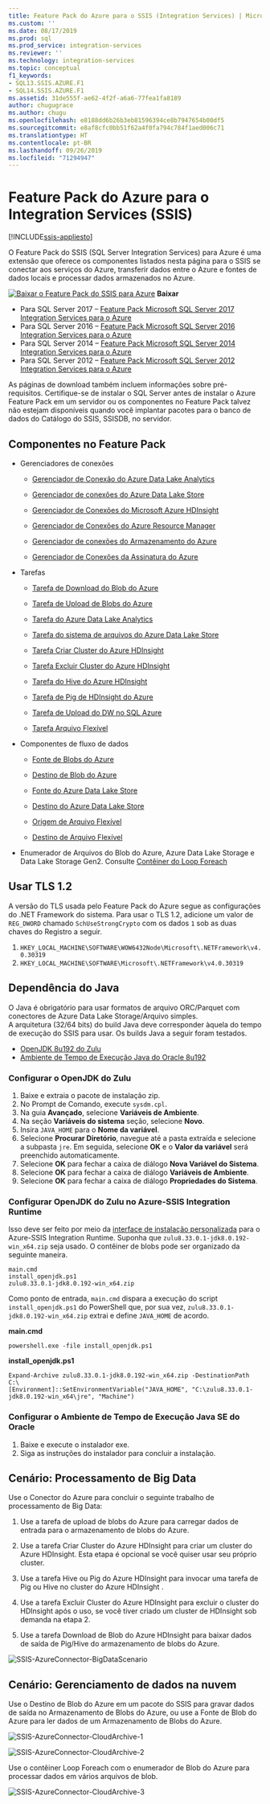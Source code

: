 ```yaml
---
title: Feature Pack do Azure para o SSIS (Integration Services) | Microsoft Docs
ms.custom: ''
ms.date: 08/17/2019
ms.prod: sql
ms.prod_service: integration-services
ms.reviewer: ''
ms.technology: integration-services
ms.topic: conceptual
f1_keywords:
- SQL13.SSIS.AZURE.F1
- SQL14.SSIS.AZURE.F1
ms.assetid: 31de555f-ae62-4f2f-a6a6-77fea1fa8189
author: chugugrace
ms.author: chugu
ms.openlocfilehash: e8188dd6b26b3eb81596394ce8b7947654b00df5
ms.sourcegitcommit: e8af8cfc0bb51f62a4f0fa794c784f1aed006c71
ms.translationtype: HT
ms.contentlocale: pt-BR
ms.lasthandoff: 09/26/2019
ms.locfileid: "71294947"
---
```

# <a name="azure-feature-pack-for-integration-services-ssis"></a>Feature Pack do Azure para o Integration Services (SSIS)

[!INCLUDE[ssis-appliesto](../includes/ssis-appliesto-ssvrpluslinux-asdb-asdw-xxx.md)]


O Feature Pack do SSIS (SQL Server Integration Services) para Azure é uma extensão que oferece os componentes listados nesta página para o SSIS se conectar aos serviços do Azure, transferir dados entre o Azure e fontes de dados locais e processar dados armazenados no Azure.

[![Baixar o Feature Pack do SSIS para Azure](https://docs.microsoft.com/analysis-services/analysis-services/media/download.png)](https://www.microsoft.com/download/details.aspx?id=54798) **Baixar**

- Para SQL Server 2017 – [Feature Pack Microsoft SQL Server 2017 Integration Services para o Azure](https://www.microsoft.com/download/details.aspx?id=54798)
- Para SQL Server 2016 – [Feature Pack Microsoft SQL Server 2016 Integration Services para o Azure](https://www.microsoft.com/download/details.aspx?id=49492)
- Para SQL Server 2014 – [Feature Pack Microsoft SQL Server 2014 Integration Services para o Azure](https://www.microsoft.com/download/details.aspx?id=47366)
- Para SQL Server 2012 – [Feature Pack Microsoft SQL Server 2012 Integration Services para o Azure](https://www.microsoft.com/download/details.aspx?id=47367)

As páginas de download também incluem informações sobre pré-requisitos. Certifique-se de instalar o SQL Server antes de instalar o Azure Feature Pack em um servidor ou os componentes no Feature Pack talvez não estejam disponíveis quando você implantar pacotes para o banco de dados do Catálogo do SSIS, SSISDB, no servidor.

## <a name="components-in-the-feature-pack"></a>Componentes no Feature Pack
-   Gerenciadores de conexões

    -   [Gerenciador de Conexão do Azure Data Lake Analytics](connection-manager/azure-data-lake-analytics-connection-manager.md)

    -   [Gerenciador de conexões do Azure Data Lake Store](../integration-services/connection-manager/azure-data-lake-store-connection-manager.md)
    
    -   [Gerenciador de Conexões do Microsoft Azure HDInsight](../integration-services/connection-manager/azure-hdinsight-connection-manager.md)

    -   [Gerenciador de Conexões do Azure Resource Manager](../integration-services/connection-manager/azure-resource-manager-connection-manager.md)
    
    -   [Gerenciador de conexões do Armazenamento do Azure](../integration-services/connection-manager/azure-storage-connection-manager.md)

    -   [Gerenciador de Conexões da Assinatura do Azure](../integration-services/connection-manager/azure-subscription-connection-manager.md)
    
-   Tarefas

    -   [Tarefa de Download do Blob do Azure](../integration-services/control-flow/azure-blob-download-task.md)

    -   [Tarefa de Upload de Blobs do Azure](../integration-services/control-flow/azure-blob-upload-task.md)

    -   [Tarefa do Azure Data Lake Analytics](control-flow/azure-data-lake-analytics-task.md)

    -   [Tarefa do sistema de arquivos do Azure Data Lake Store](../integration-services/control-flow/azure-data-lake-store-file-system-task.md)

    -   [Tarefa Criar Cluster do Azure HDInsight](../integration-services/control-flow/azure-hdinsight-create-cluster-task.md)

    -   [Tarefa Excluir Cluster do Azure HDInsight](../integration-services/control-flow/azure-hdinsight-delete-cluster-task.md)
    
    -   [Tarefa do Hive do Azure HDInsight](../integration-services/control-flow/azure-hdinsight-hive-task.md)

    -   [Tarefa de Pig de HDInsight do Azure](../integration-services/control-flow/azure-hdinsight-pig-task.md)

    -   [Tarefa de Upload do DW no SQL Azure](../integration-services/control-flow/azure-sql-dw-upload-task.md)

    -   [Tarefa Arquivo Flexível](../integration-services/control-flow/flexible-file-task.md)

-   Componentes de fluxo de dados

    -   [Fonte de Blobs do Azure](../integration-services/data-flow/azure-blob-source.md)

    -   [Destino de Blob do Azure](../integration-services/data-flow/azure-blob-destination.md)
    
    -   [Fonte do Azure Data Lake Store](../integration-services/data-flow/azure-data-lake-store-source.md)
    
    -   [Destino do Azure Data Lake Store](../integration-services/data-flow/azure-data-lake-store-destination.md)

    -   [Origem de Arquivo Flexível](../integration-services/data-flow/flexible-file-source.md)

    -   [Destino de Arquivo Flexível](../integration-services/data-flow/flexible-file-destination.md)

-   Enumerador de Arquivos do Blob do Azure, Azure Data Lake Storage e Data Lake Storage Gen2. Consulte [Contêiner do Loop Foreach](../integration-services/control-flow/foreach-loop-container.md)

## <a name="use-tls-12"></a>Usar TLS 1.2

A versão do TLS usada pelo Feature Pack do Azure segue as configurações do .NET Framework do sistema.
Para usar o TLS 1.2, adicione um valor de `REG_DWORD` chamado `SchUseStrongCrypto` com os dados `1` sob as duas chaves do Registro a seguir.

1. `HKEY_LOCAL_MACHINE\SOFTWARE\WOW6432Node\Microsoft\.NETFramework\v4.0.30319`
2. `HKEY_LOCAL_MACHINE\SOFTWARE\Microsoft\.NETFramework\v4.0.30319`

## <a name="dependency-on-java"></a>Dependência do Java

O Java é obrigatório para usar formatos de arquivo ORC/Parquet com conectores de Azure Data Lake Storage/Arquivo simples.  
A arquitetura (32/64 bits) do build Java deve corresponder àquela do tempo de execução do SSIS para usar.
Os builds Java a seguir foram testados.

- [OpenJDK 8u192 do Zulu](https://www.azul.com/downloads/zulu/zulu-windows/)
- [Ambiente de Tempo de Execução Java do Oracle 8u192](https://www.oracle.com/technetwork/java/javase/downloads/java-archive-javase8-2177648.html)

### <a name="set-up-zulus-openjdk"></a>Configurar o OpenJDK do Zulu

1. Baixe e extraia o pacote de instalação zip.
2. No Prompt de Comando, execute `sysdm.cpl`.
3. Na guia **Avançado**, selecione **Variáveis de Ambiente**.
4. Na seção **Variáveis do sistema** seção, selecione **Novo**.
5. Insira `JAVA_HOME` para o **Nome da variável**.
6. Selecione **Procurar Diretório**, navegue até a pasta extraída e selecione a subpasta `jre`.
   Em seguida, selecione **OK** e o **Valor da variável** será preenchido automaticamente.
7. Selecione **OK** para fechar a caixa de diálogo **Nova Variável do Sistema**.
8. Selecione **OK** para fechar a caixa de diálogo **Variáveis de Ambiente**.
9. Selecione **OK** para fechar a caixa de diálogo **Propriedades do Sistema**.

### <a name="set-up-zulus-openjdk-on-azure-ssis-integration-runtime"></a>Configurar OpenJDK do Zulu no Azure-SSIS Integration Runtime

Isso deve ser feito por meio da [interface de instalação personalizada](https://docs.microsoft.com/azure/data-factory/how-to-configure-azure-ssis-ir-custom-setup) para o Azure-SSIS Integration Runtime.
Suponha que `zulu8.33.0.1-jdk8.0.192-win_x64.zip` seja usado.
O contêiner de blobs pode ser organizado da seguinte maneira.

~~~
main.cmd
install_openjdk.ps1
zulu8.33.0.1-jdk8.0.192-win_x64.zip
~~~

Como ponto de entrada, `main.cmd` dispara a execução do script `install_openjdk.ps1` do PowerShell que, por sua vez, `zulu8.33.0.1-jdk8.0.192-win_x64.zip` extrai e define `JAVA_HOME` de acordo.

**main.cmd**

~~~
powershell.exe -file install_openjdk.ps1
~~~

**install_openjdk.ps1**

~~~
Expand-Archive zulu8.33.0.1-jdk8.0.192-win_x64.zip -DestinationPath C:\
[Environment]::SetEnvironmentVariable("JAVA_HOME", "C:\zulu8.33.0.1-jdk8.0.192-win_x64\jre", "Machine")
~~~

### <a name="set-up-oracles-java-se-runtime-environment"></a>Configurar o Ambiente de Tempo de Execução Java SE do Oracle

1. Baixe e execute o instalador exe.
2. Siga as instruções do instalador para concluir a instalação.

## <a name="scenario-processing-big-data"></a>Cenário: Processamento de Big Data
 Use o Conector do Azure para concluir o seguinte trabalho de processamento de Big Data:

1.  Use a tarefa de upload de blobs do Azure para carregar dados de entrada para o armazenamento de blobs do Azure.

2.  Use a tarefa Criar Cluster do Azure HDInsight para criar um cluster do Azure HDInsight. Esta etapa é opcional se você quiser usar seu próprio cluster.

3.  Use a tarefa Hive ou Pig do Azure HDInsight para invocar uma tarefa de Pig ou Hive no cluster do Azure HDInsight .

4.  Use a tarefa Excluir Cluster do Azure HDInsight para excluir o cluster do HDInsight após o uso, se você tiver criado um cluster de HDInsight sob demanda na etapa 2.

5.  Use a tarefa Download de Blob do Azure HDInsight para baixar dados de saída de Pig/Hive do armazenamento de blobs do Azure.

![SSIS-AzureConnector-BigDataScenario](../integration-services/media/ssis-azureconnector-bigdatascenario.png)
 
## <a name="scenario-managing-data-in-the-cloud"></a>Cenário: Gerenciamento de dados na nuvem
 Use o Destino de Blob do Azure em um pacote do SSIS para gravar dados de saída no Armazenamento de Blobs do Azure, ou use a Fonte de Blob do Azure para ler dados de um Armazenamento de Blobs do Azure.

![SSIS-AzureConnector-CloudArchive-1](../integration-services/media/ssis-azureconnector-cloudarchive-1.png)
 
 ![SSIS-AzureConnector-CloudArchive-2](../integration-services/media/ssis-azureconnector-cloudarchive-2.png)

 Use o contêiner Loop Foreach com o enumerador de Blob do Azure para processar dados em vários arquivos de blob.

![SSIS-AzureConnector-CloudArchive-3](../integration-services/media/ssis-azureconnector-cloudarchive-3.png)
  

